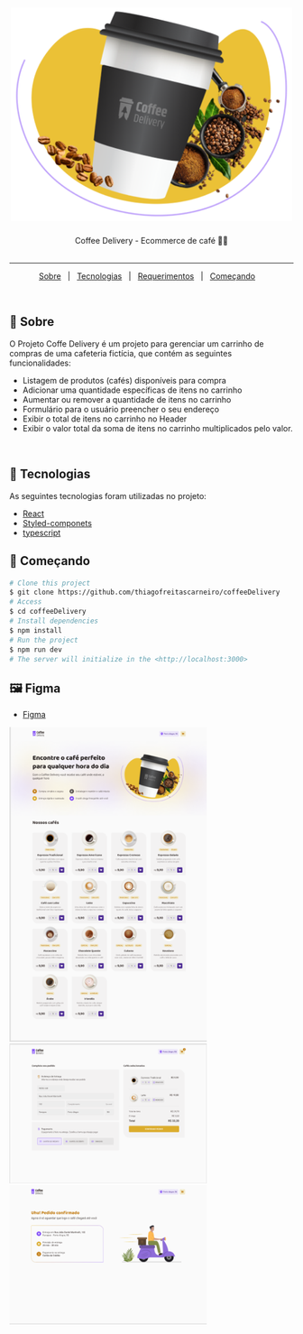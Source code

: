 <h1 align="center">

<img src="./src/assets/coffee.png" alt="studyTech" width="500px"/>

</h1>



<p align="center">
  Coffee Delivery - Ecommerce de café 📰🚀
  <br>
  <br>


</p>

---

<p align="center">
  <a href="#dart-sobre">Sobre</a> &#xa0; | &#xa0; 
  <a href="#rocket-tecnologias">Tecnologias</a> &#xa0; | &#xa0;
  <a href="#white_check_mark-requerimentos">Requerimentos</a> &#xa0; | &#xa0;
  <a href="#checkered_flag-começando">Começando</a> &#xa0; &#xa0; 
 
</p>

<br>


## :dart: Sobre ##


O Projeto Coffe Delivery é um projeto para gerenciar um carrinho de compras de uma cafeteria fictícia, que contém as seguintes funcionalidades:

- Listagem de produtos (cafés) disponíveis para compra
- Adicionar uma quantidade específicas de itens no carrinho
- Aumentar ou remover a quantidade de itens no carrinho
- Formulário para o usuário preencher o seu endereço
- Exibir o total de itens no carrinho no Header
- Exibir o valor total da soma de itens no carrinho multiplicados pelo valor.

<br>


## 🧪 Tecnologias ##

As seguintes tecnologias foram utilizadas no projeto:

- [React](https://react.org/)
- [Styled-componets](https://styled-components.com/)
- [typescript](https://www.typescriptlang.org/)


## :checkered_flag: Começando ##

```bash
# Clone this project
$ git clone https://github.com/thiagofreitascarneiro/coffeeDelivery
# Access
$ cd coffeeDelivery
# Install dependencies
$ npm install
# Run the project
$ npm run dev
# The server will initialize in the <http://localhost:3000>
```
## :framed_picture: Figma ##

- [Figma](https://www.figma.com/file/NUsdanD7sLBKRiN8Edha6c/Coffee-Delivery-(Copy)?t=R2V9yHCDrUQeMVRG-0)

<img src="./src/assets/1-page.png" alt="studyTech" width="350px" />
</br>
<img src="./src/assets/2-page.png" alt="studyTech" width="350px" />
<img src="./src/assets/3-page.png" alt="studyTech" width="350px" />